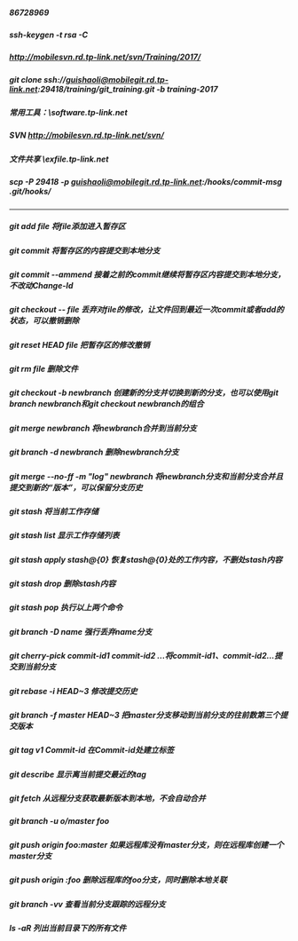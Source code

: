 ##### 86728969
##### ssh-keygen -t rsa -C
##### http://mobilesvn.rd.tp-link.net/svn/Training/2017/
##### git clone ssh://guishaoli@mobilegit.rd.tp-link.net:29418/training/git_training.git -b training-2017
 
 
##### 常用工具：\\software.tp-link.net
##### SVN http://mobilesvn.rd.tp-link.net/svn/
##### 文件共享 \\exfile.tp-link.net
 
##### scp -P 29418 -p guishaoli@mobilegit.rd.tp-link.net:/hooks/commit-msg .git/hooks/
 

---------
##### git add file    将file添加进入暂存区
##### git commit     将暂存区的内容提交到本地分支
##### git commit --ammend 接着之前的commit继续将暂存区内容提交到本地分支，不改动Change-Id
##### git checkout -- file 丢弃对file的修改，让文件回到最近一次commit或者add的状态，可以撤销删除
##### git reset HEAD file 把暂存区的修改撤销
##### git rm file 删除文件
##### git checkout -b newbranch 创建新的分支并切换到新的分支，也可以使用git branch newbranch和git checkout newbranch的组合
##### git merge newbranch 将newbranch合并到当前分支
##### git branch -d newbranch 删除newbranch分支
##### git merge --no-ff -m "log" newbranch 将newbranch分支和当前分支合并且提交到新的“版本”，可以保留分支历史
##### git stash 将当前工作存储
##### git stash list 显示工作存储列表
##### git stash apply  stash@{0} 恢复stash@{0}处的工作内容，不删处stash内容
##### git stash drop 删除stash内容
##### git stash pop 执行以上两个命令
##### git branch -D name 强行丢弃name分支
##### git cherry-pick commit-id1 commit-id2 ...将commit-id1、commit-id2...提交到当前分支 
##### git rebase -i HEAD~3 修改提交历史
##### git branch -f master HEAD~3 把master分支移动到当前分支的往前数第三个提交版本
##### git tag v1 Commit-id 在Commit-id处建立标签
##### git describe 显示离当前提交最近的tag
##### git fetch 从远程分支获取最新版本到本地，不会自动合并
##### git branch -u o/master foo 
##### git push origin foo:master 如果远程库没有master分支，则在远程库创建一个master分支
##### git push origin :foo 删除远程库的foo分支，同时删除本地关联
##### git branch -vv 查看当前分支跟踪的远程分支

##### ls -aR 列出当前目录下的所有文件
